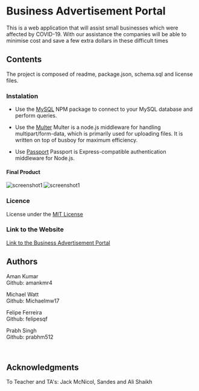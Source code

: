 # Business Advertisement Portal

This is a web application that will assist small businesses which were affected by COVID-19. With our assistance the companies will be able to minimise cost and save a few extra dollars in these difficult times

## Contents

The project is composed of readme, package.json, schema.sql and license files.


### Instalation

* Use the [MySQL](https://www.npmjs.com/package/mysql) NPM package to connect to your MySQL database and perform queries.

* Use the [Multer](https://www.npmjs.com/package/multer) Multer is a node.js middleware for handling multipart/form-data, which is primarily used for uploading files. It is written on top of busboy for maximum efficiency.

* Use [Passport](https://www.npmjs.com/package/passport) Passport is Express-compatible authentication middleware for Node.js.
  ​

#### Final Product

![screenshot1](https://github.com/prabhm512/project-2/tree/main/public/assets/images/main.png)
![screenshot1](https://github.com/prabhm512/project-2/tree/main/public/assets/images/product.png)

### Licence

License under the [MIT License](LICENSE)
​

### Link to the Website

<a href="https://still-oasis-19125.herokuapp.com/">Link to the Business Advertisement Portal</a>

## Authors
Aman Kumar <br>
Github: amankmr4<br>

Michael Watt <br>
Github: Michaelmw17<br>

Felipe Ferreira <br>
Github: felipesqf<br>

Prabh Singh <br>
Github: prabhm512<br>

​​

## Acknowledgments

To Teacher and TA's:
Jack McNicol, Sandes and Ali Shaikh
